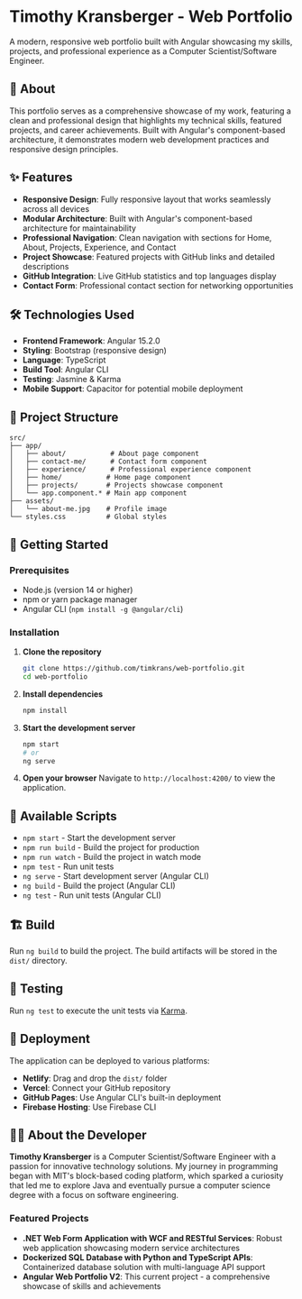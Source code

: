 # Timothy Kransberger - Web Portfolio

A modern, responsive web portfolio built with Angular showcasing my skills, projects, and professional experience as a Computer Scientist/Software Engineer.

## 🌟 About

This portfolio serves as a comprehensive showcase of my work, featuring a clean and professional design that highlights my technical skills, featured projects, and career achievements. Built with Angular's component-based architecture, it demonstrates modern web development practices and responsive design principles.

## ✨ Features

- **Responsive Design**: Fully responsive layout that works seamlessly across all devices
- **Modular Architecture**: Built with Angular's component-based architecture for maintainability
- **Professional Navigation**: Clean navigation with sections for Home, About, Projects, Experience, and Contact
- **Project Showcase**: Featured projects with GitHub links and detailed descriptions
- **GitHub Integration**: Live GitHub statistics and top languages display
- **Contact Form**: Professional contact section for networking opportunities

## 🛠️ Technologies Used

- **Frontend Framework**: Angular 15.2.0
- **Styling**: Bootstrap (responsive design)
- **Language**: TypeScript
- **Build Tool**: Angular CLI
- **Testing**: Jasmine & Karma
- **Mobile Support**: Capacitor for potential mobile deployment

## 📁 Project Structure

```
src/
├── app/
│   ├── about/           # About page component
│   ├── contact-me/      # Contact form component
│   ├── experience/      # Professional experience component
│   ├── home/           # Home page component
│   ├── projects/       # Projects showcase component
│   └── app.component.* # Main app component
├── assets/
│   └── about-me.jpg    # Profile image
└── styles.css          # Global styles
```

## 🚀 Getting Started

### Prerequisites

- Node.js (version 14 or higher)
- npm or yarn package manager
- Angular CLI (`npm install -g @angular/cli`)

### Installation

1. **Clone the repository**
   ```bash
   git clone https://github.com/timkrans/web-portfolio.git
   cd web-portfolio
   ```

2. **Install dependencies**
   ```bash
   npm install
   ```

3. **Start the development server**
   ```bash
   npm start
   # or
   ng serve
   ```

4. **Open your browser**
   Navigate to `http://localhost:4200/` to view the application.

## 📜 Available Scripts

- `npm start` - Start the development server
- `npm run build` - Build the project for production
- `npm run watch` - Build the project in watch mode
- `npm test` - Run unit tests
- `ng serve` - Start development server (Angular CLI)
- `ng build` - Build the project (Angular CLI)
- `ng test` - Run unit tests (Angular CLI)

## 🏗️ Build

Run `ng build` to build the project. The build artifacts will be stored in the `dist/` directory.

## 🧪 Testing

Run `ng test` to execute the unit tests via [Karma](https://karma-runner.github.io).

## 📱 Deployment

The application can be deployed to various platforms:

- **Netlify**: Drag and drop the `dist/` folder
- **Vercel**: Connect your GitHub repository
- **GitHub Pages**: Use Angular CLI's built-in deployment
- **Firebase Hosting**: Use Firebase CLI

## 👨‍💻 About the Developer

**Timothy Kransberger** is a Computer Scientist/Software Engineer with a passion for innovative technology solutions. My journey in programming began with MIT's block-based coding platform, which sparked a curiosity that led me to explore Java and eventually pursue a computer science degree with a focus on software engineering.

### Featured Projects

- **.NET Web Form Application with WCF and RESTful Services**: Robust web application showcasing modern service architectures
- **Dockerized SQL Database with Python and TypeScript APIs**: Containerized database solution with multi-language API support
- **Angular Web Portfolio V2**: This current project - a comprehensive showcase of skills and achievements
